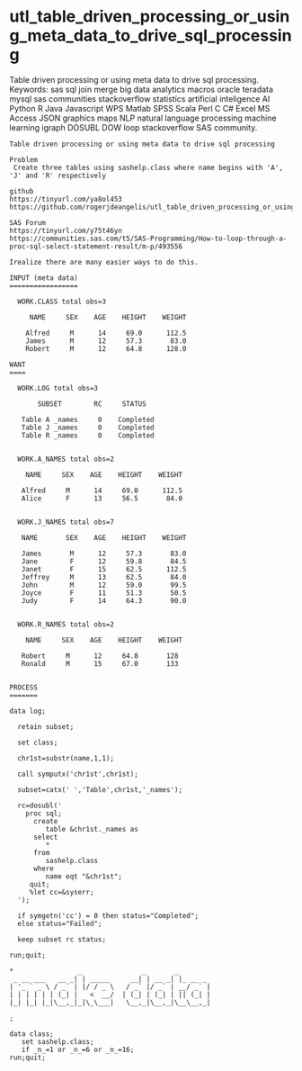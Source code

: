 # utl_table_driven_processing_or_using_meta_data_to_drive_sql_processing
Table driven processing or using meta data to drive sql processing.  Keywords: sas sql join merge big data analytics macros oracle teradata mysql sas communities stackoverflow statistics artificial inteligence AI Python R Java Javascript WPS Matlab SPSS Scala Perl C C# Excel MS Access JSON graphics maps NLP natural language processing machine learning igraph DOSUBL DOW loop stackoverflow SAS community.

    Table driven processing or using meta data to drive sql processing

    Problem
     Create three tables using sashelp.class where name begins with 'A', 'J' and 'R' respectively

    github
    https://tinyurl.com/ya8ol453
    https://github.com/rogerjdeangelis/utl_table_driven_processing_or_using_meta_data_to_drive_sql_processing

    SAS Forum
    https://tinyurl.com/y75t46yn
    https://communities.sas.com/t5/SAS-Programming/How-to-loop-through-a-proc-sql-select-statement-result/m-p/493556

    Irealize there are many easier ways to do this.

    INPUT (meta data)
    =================

      WORK.CLASS total obs=3

         NAME     SEX    AGE    HEIGHT    WEIGHT

        Alfred     M      14     69.0      112.5
        James      M      12     57.3       83.0
        Robert     M      12     64.8      128.0

    WANT
    ====

      WORK.LOG total obs=3

           SUBSET        RC     STATUS

       Table A _names     0    Completed
       Table J _names     0    Completed
       Table R _names     0    Completed


      WORK.A_NAMES total obs=2

        NAME     SEX    AGE    HEIGHT    WEIGHT

       Alfred     M      14     69.0      112.5
       Alice      F      13     56.5       84.0


      WORK.J_NAMES total obs=7

       NAME       SEX    AGE    HEIGHT    WEIGHT

       James       M      12     57.3       83.0
       Jane        F      12     59.8       84.5
       Janet       F      15     62.5      112.5
       Jeffrey     M      13     62.5       84.0
       John        M      12     59.0       99.5
       Joyce       F      11     51.3       50.5
       Judy        F      14     64.3       90.0


      WORK.R_NAMES total obs=2

        NAME     SEX    AGE    HEIGHT    WEIGHT

       Robert     M      12     64.8       128
       Ronald     M      15     67.0       133


    PROCESS
    =======

    data log;

      retain subset;

      set class;

      chr1st=substr(name,1,1);

      call symputx('chr1st',chr1st);

      subset=catx(' ','Table',chr1st,'_names');

      rc=dosubl('
        proc sql;
          create
             table &chr1st._names as
          select
             *
          from
             sashelp.class
          where
             name eqt "&chr1st";
         quit;
         %let cc=&syserr;
      ');

      if symgetn('cc') = 0 then status="Completed";
      else status="Failed";

      keep subset rc status;

    run;quit;

    *                _               _       _
     _ __ ___   __ _| | _____     __| | __ _| |_ __ _
    | '_ ` _ \ / _` | |/ / _ \   / _` |/ _` | __/ _` |
    | | | | | | (_| |   <  __/  | (_| | (_| | || (_| |
    |_| |_| |_|\__,_|_|\_\___|   \__,_|\__,_|\__\__,_|

    ;

    data class;
       set sashelp.class;
       if _n_=1 or _n_=6 or _n_=16;
    run;quit;

